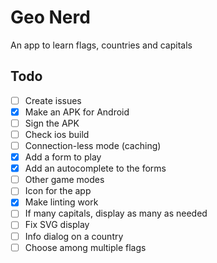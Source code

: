 # Geo Nerd

An app to learn flags, countries and capitals

## Todo

* [ ] Create issues
* [x] Make an APK for Android
* [ ] Sign the APK
* [ ] Check ios build
* [ ] Connection-less mode (caching)
* [x] Add a form to play
* [x] Add an autocomplete to the forms
* [ ] Other game modes
* [ ] Icon for the app
* [x] Make linting work
* [ ] If many capitals, display as many as needed
* [ ] Fix SVG display
* [ ] Info dialog on a country
* [ ] Choose among multiple flags